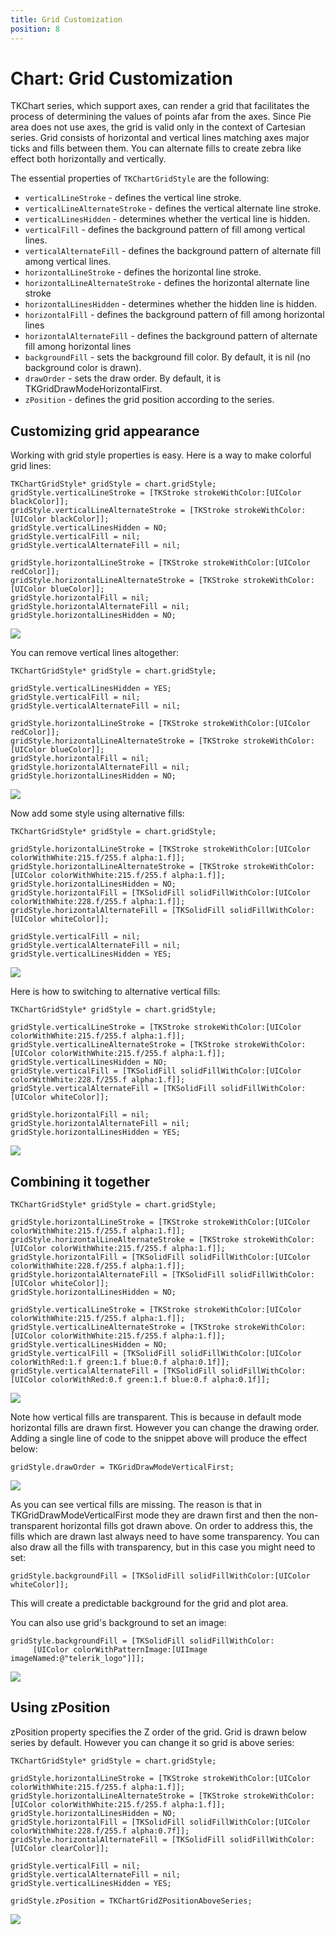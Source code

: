 ```yaml
---
title: Grid Customization
position: 8
---
```


# Chart: Grid Customization

TKChart series, which support axes, can render a grid that facilitates the process of determining the values of points afar from the axes. Since Pie area does not use axes, the grid is valid only in the context of Cartesian series. Grid consists of horizontal and vertical lines matching axes major ticks and fills between them. You can alternate fills to create zebra like effect both horizontally and vertically.

The essential properties of <code>TKChartGridStyle</code> are the following:

- <code>verticalLineStroke</code> - defines the vertical line stroke.
- <code>verticalLineAlternateStroke</code> - defines the vertical alternate line stroke.
- <code>verticalLinesHidden</code> - determines whether the vertical line is hidden.
- <code>verticalFill</code> - defines the background pattern of fill among vertical lines.
- <code>verticalAlternateFill</code> - defines the background pattern of alternate fill among vertical lines.
- <code>horizontalLineStroke</code> - defines the horizontal line stroke.
- <code>horizontalLineAlternateStroke</code> - defines the horizontal alternate line stroke
- <code>horizontalLinesHidden</code> - determines whether the hidden line is hidden.
- <code>horizontalFill</code> - defines the background pattern of fill among horizontal lines
- <code>horizontalAlternateFill</code> - defines the background pattern of alternate fill among horizontal lines
- <code>backgroundFill</code> - sets the background fill color. By default, it is nil (no background color is drawn).
- <code>drawOrder</code> - sets the draw order. By default, it is TKGridDrawModeHorizontalFirst.
- <code>zPosition</code> - defines the grid position according to the series.

## Customizing grid appearance

Working with grid style properties is easy. Here is a way to make colorful grid lines:

    TKChartGridStyle* gridStyle = chart.gridStyle;
    gridStyle.verticalLineStroke = [TKStroke strokeWithColor:[UIColor blackColor]];
    gridStyle.verticalLineAlternateStroke = [TKStroke strokeWithColor:[UIColor blackColor]];
    gridStyle.verticalLinesHidden = NO;
    gridStyle.verticalFill = nil;
    gridStyle.verticalAlternateFill = nil;

    gridStyle.horizontalLineStroke = [TKStroke strokeWithColor:[UIColor redColor]];
    gridStyle.horizontalLineAlternateStroke = [TKStroke strokeWithColor:[UIColor blueColor]];
    gridStyle.horizontalFill = nil;
    gridStyle.horizontalAlternateFill = nil;
    gridStyle.horizontalLinesHidden = NO;

<img src="../images/chart-grid-customization001.png"/>

You can remove vertical lines altogether:

    TKChartGridStyle* gridStyle = chart.gridStyle;

    gridStyle.verticalLinesHidden = YES;
    gridStyle.verticalFill = nil;
    gridStyle.verticalAlternateFill = nil;

    gridStyle.horizontalLineStroke = [TKStroke strokeWithColor:[UIColor redColor]];
    gridStyle.horizontalLineAlternateStroke = [TKStroke strokeWithColor:[UIColor blueColor]];
    gridStyle.horizontalFill = nil;
    gridStyle.horizontalAlternateFill = nil;
    gridStyle.horizontalLinesHidden = NO;

<img src="../images/chart-grid-customization002.png"/>

Now add some style using alternative fills:

    TKChartGridStyle* gridStyle = chart.gridStyle;

    gridStyle.horizontalLineStroke = [TKStroke strokeWithColor:[UIColor colorWithWhite:215.f/255.f alpha:1.f]];
    gridStyle.horizontalLineAlternateStroke = [TKStroke strokeWithColor:[UIColor colorWithWhite:215.f/255.f alpha:1.f]];
    gridStyle.horizontalLinesHidden = NO;
    gridStyle.horizontalFill = [TKSolidFill solidFillWithColor:[UIColor colorWithWhite:228.f/255.f alpha:1.f]];
    gridStyle.horizontalAlternateFill = [TKSolidFill solidFillWithColor:[UIColor whiteColor]];

    gridStyle.verticalFill = nil;
    gridStyle.verticalAlternateFill = nil;
    gridStyle.verticalLinesHidden = YES;

<img src="../images/chart-grid-customization003.png"/>

Here is how to switching to alternative vertical fills:

    TKChartGridStyle* gridStyle = chart.gridStyle;

    gridStyle.verticalLineStroke = [TKStroke strokeWithColor:[UIColor colorWithWhite:215.f/255.f alpha:1.f]];
    gridStyle.verticalLineAlternateStroke = [TKStroke strokeWithColor:[UIColor colorWithWhite:215.f/255.f alpha:1.f]];
    gridStyle.verticalLinesHidden = NO;
    gridStyle.verticalFill = [TKSolidFill solidFillWithColor:[UIColor colorWithWhite:228.f/255.f alpha:1.f]];
    gridStyle.verticalAlternateFill = [TKSolidFill solidFillWithColor:[UIColor whiteColor]];

    gridStyle.horizontalFill = nil;
    gridStyle.horizontalAlternateFill = nil;
    gridStyle.horizontalLinesHidden = YES;

<img src="../images/chart-grid-customization004.png"/>

## Combining it together

    TKChartGridStyle* gridStyle = chart.gridStyle;

    gridStyle.horizontalLineStroke = [TKStroke strokeWithColor:[UIColor colorWithWhite:215.f/255.f alpha:1.f]];
    gridStyle.horizontalLineAlternateStroke = [TKStroke strokeWithColor:[UIColor colorWithWhite:215.f/255.f alpha:1.f]];
    gridStyle.horizontalFill = [TKSolidFill solidFillWithColor:[UIColor colorWithWhite:228.f/255.f alpha:1.f]];
    gridStyle.horizontalAlternateFill = [TKSolidFill solidFillWithColor:[UIColor whiteColor]];
    gridStyle.horizontalLinesHidden = NO;

    gridStyle.verticalLineStroke = [TKStroke strokeWithColor:[UIColor colorWithWhite:215.f/255.f alpha:1.f]];
    gridStyle.verticalLineAlternateStroke = [TKStroke strokeWithColor:[UIColor colorWithWhite:215.f/255.f alpha:1.f]];
    gridStyle.verticalLinesHidden = NO;
    gridStyle.verticalFill = [TKSolidFill solidFillWithColor:[UIColor colorWithRed:1.f green:1.f blue:0.f alpha:0.1f]];
    gridStyle.verticalAlternateFill = [TKSolidFill solidFillWithColor:[UIColor colorWithRed:0.f green:1.f blue:0.f alpha:0.1f]];

<img src="../images/chart-grid-customization005.png"/>

Note how vertical fills are transparent. This is because in default mode horizontal fills are drawn first. However you can change the drawing order. Adding a single line of code to the snippet above will produce the effect below:

    gridStyle.drawOrder = TKGridDrawModeVerticalFirst;

<img src="../images/chart-grid-customization006.png"/>

As you can see vertical fills are missing. The reason is that in TKGridDrawModeVerticalFirst mode they are drawn first and then the non-transparent horizontal fills got drawn above. On order to address this, the fills which are drawn last always need to have some transparency. You can also draw all the fills with transparency, but in this case you might need to set:

    gridStyle.backgroundFill = [TKSolidFill solidFillWithColor:[UIColor whiteColor]];

This will create a predictable background for the grid and plot area.

You can also use grid's background to set an image:

    gridStyle.backgroundFill = [TKSolidFill solidFillWithColor:
         [UIColor colorWithPatternImage:[UIImage imageNamed:@"telerik_logo"]]];

<img src="../images/chart-grid-customization007.png"/>

## Using zPosition

zPosition property specifies the Z order of the grid. Grid is drawn below series by default. However you can change it so grid is above series:

    TKChartGridStyle* gridStyle = chart.gridStyle;

    gridStyle.horizontalLineStroke = [TKStroke strokeWithColor:[UIColor colorWithWhite:215.f/255.f alpha:1.f]];
    gridStyle.horizontalLineAlternateStroke = [TKStroke strokeWithColor:[UIColor colorWithWhite:215.f/255.f alpha:1.f]];
    gridStyle.horizontalLinesHidden = NO;
    gridStyle.horizontalFill = [TKSolidFill solidFillWithColor:[UIColor colorWithWhite:228.f/255.f alpha:0.7f]];
    gridStyle.horizontalAlternateFill = [TKSolidFill solidFillWithColor:[UIColor clearColor]];

    gridStyle.verticalFill = nil;
    gridStyle.verticalAlternateFill = nil;
    gridStyle.verticalLinesHidden = YES;

    gridStyle.zPosition = TKChartGridZPositionAboveSeries;

<img src="../images/chart-grid-customization008.png"/>
